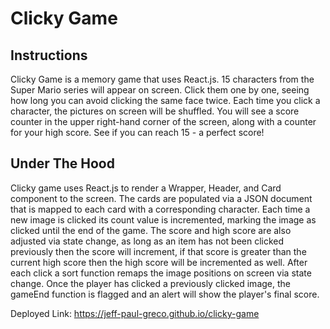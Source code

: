 # Clicky Game

## Instructions

Clicky Game is a memory game that uses React.js. 15 characters from the Super Mario series will appear on screen. Click them one by one, seeing how long you can avoid clicking the same face twice. Each time you click a character, the pictures on screen will be shuffled. You will see a score counter in the upper right-hand corner of the screen, along with a counter for your high score. See if you can reach 15 - a perfect score!

## Under The Hood

Clicky game uses React.js to render a Wrapper, Header, and Card component to the screen. The cards are populated via a JSON document that is mapped to each card with a corresponding character. Each time a new image is clicked its count value is incremented, marking the image as clicked until the end of the game. The score and high score are also adjusted via state change, as long as an item has not been clicked previously then the score will increment, if that score is greater than the current high score then the high score will be incremented as well. After each click a sort function remaps the image positions on screen via state change. Once the player has clicked a previously clicked image, the gameEnd function is flagged and an alert will show the player's final score.

Deployed Link: https://jeff-paul-greco.github.io/clicky-game
